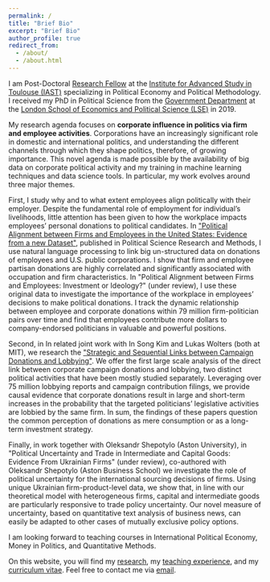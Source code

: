 ```yaml
---
permalink: /
title: "Brief Bio"
excerpt: "Brief Bio"
author_profile: true
redirect_from:
  - /about/
  - /about.html
---
```


I am Post-Doctoral [Research Fellow](https://www.iast.fr/people/jan-stuckatz) at the [Institute for Advanced Study in Toulouse (IAST)](http://www.iast.fr/) specializing in Political Economy and Political Methodology. I received my PhD in Political Science from the [Government Department](http://www.lse.ac.uk/government) at the [London School of Economics and Political Science (LSE)](http://www.lse.ac.uk/) in 2019.


My research agenda focuses on **corporate influence in politics via firm and employee activities**. Corporations have an increasingly significant role in domestic and international politics, and understanding the different channels through which they shape politics, therefore, of growing importance. This novel agenda is made possible by the availability of big data on corporate political activity and my training in machine learning techniques and data science tools. In particular, my work evolves around three major themes.

First, I study why and to what extent employees align politically with their employer. Despite the fundamental role of employment for individual’s livelihoods, little attention has been given to how the workplace impacts employees’ personal donations to political candidates. In ["Political Alignment between Firms and Employees in the United States: Evidence from a new Dataset"](https://doi.org/10.1017/psrm.2020.19), published in Political Science Research and Methods, I use natural language processing to link big un-structured data on donations of employees and U.S. public corporations. I show that firm and employee partisan donations are highly correlated and significantly associated with occupation and firm characteristics. In "Political Alignment between Firms and Employees: Investment or Ideology?" (under review), I use these original data to investigate the importance of the workplace in employees’ decisions to make political donations. I track the dynamic relationship between employee and corporate donations within 79 million firm-politician pairs over time and find that employees contribute more dollars to company-endorsed politicians in valuable and powerful positions.

Second, in In related joint work with In Song Kim and Lukas Wolters (both at MIT), we research the ["Strategic and Sequential Links between Campaign Donations and Lobbying"](http://web.mit.edu/insong/www/pdf/campaign-lobby.pdf). We offer the first large scale analysis of the direct link between corporate campaign donations and lobbying, two distinct political activities that have been mostly studied separately. Leveraging over 75 million lobbying reports and campaign contribution filings, we provide causal evidence that corporate donations result in large and short-term increases in the probability that the targeted politicians’ legislative activities are lobbied by the same firm. In sum, the findings of these papers question the common perception of donations as mere consumption or as a long-term investment strategy.

Finally, in work together with Oleksandr Shepotylo (Aston University), in "Political Uncertainty and Trade in Intermediate and Capital Goods: Evidence From Ukrainian Firms" (under review), co-authored with Oleksandr Shepotylo (Aston Business School) we investigate the role of political uncertainty for the international sourcing decisions of firms. Using unique Ukrainian firm-product-level data, we show that, in line with our theoretical model with heterogeneous firms, capital and intermediate goods are particularly responsive to trade policy uncertainty. Our novel measure of uncertainty, based on quantitative text analysis of business news, can easily be adapted to other cases of mutually exclusive policy options.


<!-- In my **dissertation**, supervised by [Stephanie Rickard](http://personal.lse.ac.uk/rickard/) and [Kenneth Benoit](http://kenbenoit.net/), I build on trade theory to examine the relationship between corporations and politics. Corporations play an increasingly important role in politics today and understanding how corporations influence politics and respond to political change is therefore of growing importance.  -->

<!-- Throughout the academic year 2017/2018, I have been visiting at the [Political Science Department](https://polisci.mit.edu/) of the [Massachusetts Institute of Technology](http://www.mit.edu/), hosted by [In Song Kim](http://web.mit.edu/insong/www/index.html). -->

I am looking forward to teaching courses in International Political Economy, Money in Politics, and Quantitative Methods.

On this website, you will find my [research](http://www.janstuckatz.com/research/), my [teaching experience](http://www.janstuckatz.com/teaching/), and my [curriculum vitae](http://www.janstuckatz.com/cv/). Feel free to contact me via [email](mailto:jan.stuckatz@iast.fr).
